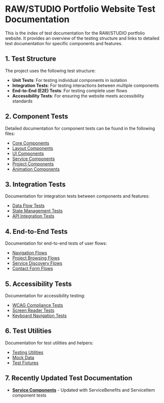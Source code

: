 # RAW/STUDIO Portfolio Website Test Documentation

This is the index of test documentation for the RAW/STUDIO portfolio website. It provides an overview of the testing structure and links to detailed test documentation for specific components and features.

## 1. Test Structure

The project uses the following test structure:

- **Unit Tests**: For testing individual components in isolation
- **Integration Tests**: For testing interactions between multiple components
- **End-to-End (E2E) Tests**: For testing complete user flows
- **Accessibility Tests**: For ensuring the website meets accessibility standards

## 2. Component Tests

Detailed documentation for component tests can be found in the following files:

- [Core Components](./testing/components/core-components.md)
- [Layout Components](./testing/components/layout-components.md)
- [UI Components](./testing/components/ui-components.md)
- [Service Components](./testing/components/service-components.md)
- [Project Components](./testing/components/project-components.md)
- [Animation Components](./testing/components/animation-components.md)

## 3. Integration Tests

Documentation for integration tests between components and features:

- [Data Flow Tests](./testing/integration/data-flow.md)
- [State Management Tests](./testing/integration/state-management.md)
- [API Integration Tests](./testing/integration/api-integration.md)

## 4. End-to-End Tests

Documentation for end-to-end tests of user flows:

- [Navigation Flows](./testing/e2e/navigation.md)
- [Project Browsing Flows](./testing/e2e/project-browsing.md)
- [Service Discovery Flows](./testing/e2e/service-discovery.md)
- [Contact Form Flows](./testing/e2e/contact-form.md)

## 5. Accessibility Tests

Documentation for accessibility testing:

- [WCAG Compliance Tests](./testing/accessibility/wcag-compliance.md)
- [Screen Reader Tests](./testing/accessibility/screen-reader.md)
- [Keyboard Navigation Tests](./testing/accessibility/keyboard-navigation.md)

## 6. Test Utilities

Documentation for test utilities and helpers:

- [Testing Utilities](./testing/utilities/testing-utilities.md)
- [Mock Data](./testing/utilities/mock-data.md)
- [Test Fixtures](./testing/utilities/test-fixtures.md)

## 7. Recently Updated Test Documentation

- **[Service Components](./testing/components/service-components.md)** - Updated with ServiceBenefits and ServiceItem component tests 